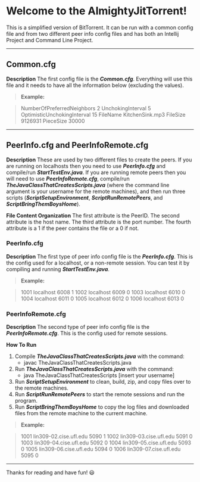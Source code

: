 # **Welcome to the AlmightyJitTorrent!**

This is a simplified version of BitTorrent. It can be run with a common config file and from two different peer info config files and has both an Intellij Project and Command Line Project.

----------

## **Common.cfg**

**Description**
The first config file is the ***Common.cfg***. Everything will use this file and it needs to have all the information below (excluding the values).

> **Example:**

> NumberOfPreferredNeighbors 2
> UnchokingInterval 5
> OptimisticUnchokingInterval 15
> FileName KitchenSink.mp3
> FileSize 9126931
> PieceSize 30000

----

## **PeerInfo.cfg and PeerInfoRemote.cfg**

**Description**
These are used by two different files to create the peers. If you are running on localhosts then you need to use ***PeerInfo.cfg*** and compile/run ***StartTestEnv.java***. If you are running remote peers then you will need to use ***PeerInfoRemote.cfg***, compile/run ***TheJavaClassThatCreatesScripts.java*** (where the command line argument is your username for the remote machines), and then run three scripts (***ScriptSetupEnvironment***, ***ScriptRunRemotePeers***, and ***ScriptBringThemBoysHome***).

**File Content Organization**
The first attribute is the PeerID.
The second attribute is the host name.
The third attribute is the port number.
The fourth attribute is a 1 if the peer contains the file or a 0 if not.

### **PeerInfo.cfg**
**Description**
The first type of peer info config file is the ***PeerInfo.cfg***. This is the config used for a localhost, or a  non-remote session. You can test it by compiling and running ***StartTestEnv.java***.

> **Example:**

> 1001 localhost 6008 1
> 1002 localhost 6009 0
> 1003 localhost 6010 0
> 1004 localhost 6011 0
> 1005 localhost 6012 0
> 1006 localhost 6013 0

### **PeerInfoRemote.cfg**
**Description**
The second type of peer info config file is the ***PeerInfoRemote.cfg***. This is the config used for remote sessions.

**How To Run**

1. Compile ***TheJavaClassThatCreatesScripts.java*** with the command:
	* javac TheJavaClassThatCreatesScripts.java
2. Run ***TheJavaClassThatCreatesScripts.java*** with the command:
	* java TheJavaClassThatCreatesScripts [insert your username]
3. Run ***ScriptSetupEnvironment*** to clean, build, zip, and copy files over to the remote machines.
4. Run ***ScriptRunRemotePeers*** to start the remote sessions and run the program.
5. Run ***ScriptBringThemBoysHome*** to copy the log files and downloaded files from the remote machine to the current machine.

> **Example:**

> 1001 lin309-02.cise.ufl.edu 5090 1
> 1002 lin309-03.cise.ufl.edu 5091 0
> 1003 lin309-04.cise.ufl.edu 5092 0
> 1004 lin309-05.cise.ufl.edu 5093 0
> 1005 lin309-06.cise.ufl.edu 5094 0
> 1006 lin309-07.cise.ufl.edu 5095 0

----

Thanks for reading and have fun! :smiley:
